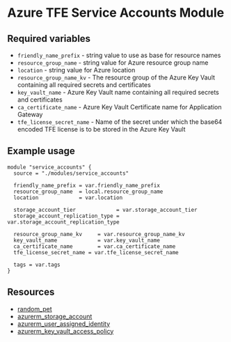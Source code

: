 # Azure TFE Service Accounts Module

## Required variables

* `friendly_name_prefix` - string value to use as base for resource names
* `resource_group_name` - string value for Azure resource group name
* `location` - string value for Azure location
* `resource_group_name_kv` - The resource group of the Azure Key Vault containing all required secrets and certificates
* `key_vault_name` - Azure Key Vault name containing all required secrets and certificates
* `ca_certificate_name` - Azure Key Vault Certificate name for Application Gateway
* `tfe_license_secret_name` - Name of the secret under which the base64 encoded TFE license is to be stored in the Azure Key Vault

## Example usage

```hcl
module "service_accounts" {
  source = "./modules/service_accounts"

  friendly_name_prefix = var.friendly_name_prefix
  resource_group_name  = local.resource_group_name
  location             = var.location

  storage_account_tier             = var.storage_account_tier
  storage_account_replication_type = var.storage_account_replication_type

  resource_group_name_kv     = var.resource_group_name_kv
  key_vault_name             = var.key_vault_name
  ca_certificate_name        = var.ca_certificate_name
  tfe_license_secret_name = var.tfe_license_secret_name

  tags = var.tags
}
```

## Resources

* [random_pet](https://registry.terraform.io/providers/hashicorp/random/latest/docs/resources/pet)
* [azurerm_storage_account](https://registry.terraform.io/providers/hashicorp/azurerm/latest/docs/resources/storage_account)
* [azurerm_user_assigned_identity](https://registry.terraform.io/providers/hashicorp/azurerm/latest/docs/resources/azurerm_user_assigned_identity)
* [azurerm_key_vault_access_policy](https://registry.terraform.io/providers/hashicorp/azurerm/latest/docs/resources/azurerm_key_vault_access_policy)